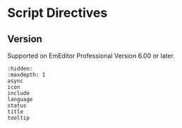 # Script Directives















## Version

Supported on EmEditor Professional Version 6.00 or later.


```{toctree}
:hidden:
:maxdepth: 1
async
icon
include
language
status
title
tooltip
```

